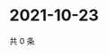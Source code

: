 # 2021-10-23

共 0 条

<!-- BEGIN WEIBO -->
<!-- 最后更新时间 Sat Oct 23 2021 19:09:30 GMT+0800 (China Standard Time) -->

<!-- END WEIBO -->
